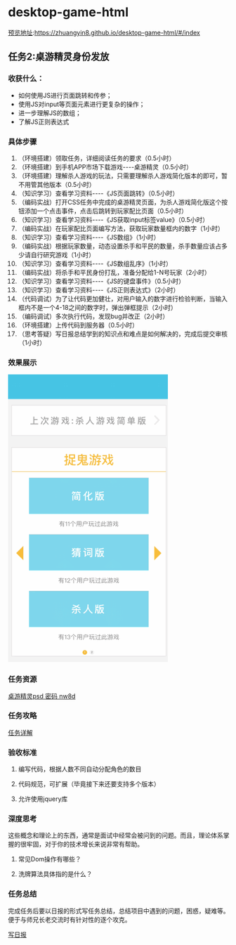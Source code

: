 # desktop-game-html
[预览地址](https://zhuangyin8.github.io/desktop-game-html/#/index):https://zhuangyin8.github.io/desktop-game-html/#/index

## 任务2:桌游精灵身份发放

### 收获什么：

- 如何使用JS进行页面跳转和传参；
- 使用JS对input等页面元素进行更复杂的操作；
- 进一步理解JS的数组；
- 了解JS正则表达式

### 具体步骤

1. （环境搭建）领取任务，详细阅读任务的要求（0.5小时）
2. （环境搭建）到手机APP市场下载游戏----桌游精灵（0.5小时）
3. （环境搭建）理解杀人游戏的玩法，只需要理解杀人游戏简化版本的即可，暂不用管其他版本（0.5小时）
4. （知识学习）查看学习资料----《JS页面跳转》（0.5小时）
5. （编码实战）打开CSS任务中完成的桌游精灵页面，为杀人游戏简化版这个按钮添加一个点击事件，点击后跳转到玩家配比页面（0.5小时）
6. （知识学习）查看学习资料----《JS获取input标签value》（0.5小时）
7. （编码实战）在玩家配比页面编写方法，获取玩家数量框内的数字（1小时）
8. （知识学习）查看学习资料----《JS数组》（1小时）
9. （编码实战）根据玩家数量，动态设置杀手和平民的数量，杀手数量应该占多少请自行研究游戏（1小时）
10. （知识学习）查看学习资料----《JS数组乱序》（1小时）
11. （编码实战）将杀手和平民身份打乱，准备分配给1-N号玩家（2小时）
12. （知识学习）查看学习资料----《JS的键盘事件》（0.5小时）
13. （知识学习）查看学习资料----《JS正则表达式》（2小时）
14. （代码调试）为了让代码更加健壮，对用户输入的数字进行检验判断，当输入框内不是一个4-18之间的数字时，弹出弹框提示（2小时）
15. （编码调试）多次执行代码，发现bug并改正（2小时）
16. （环境搭建）上传代码到服务器（0.5小时）
17. （思考答疑）写日报总结学到的知识点和难点是如何解决的，完成后提交审核（1小时）

### 效果展示

![](assets/README-84085475.gif)

### 任务资源

[桌游精灵psd 密码 nw8d](http://pan.baidu.com/s/1jH4hz86)

### 任务攻略

[任务详解](http://www.jnshu.com/daily/14802?uid=152)

### 验收标准

1. 编写代码，根据人数不同自动分配角色的数目

2. 代码规范，可扩展（毕竟接下来还要支持多个版本）

3. 允许使用jquery库

### 深度思考

这些概念和理论上的东西，通常是面试中经常会被问到的问题。而且，理论体系掌握的很牢固，对于你的技术增长来说非常有帮助。

1. 常见Dom操作有哪些？

2. 洗牌算法具体指的是什么？

### 任务总结

完成任务后要以日报的形式写任务总结，总结项目中遇到的问题，困惑，疑难等。便于与师兄长老交流时有针对性的逐个攻克。

[写日报](http://www.jnshu.com/dailyCreate///)
